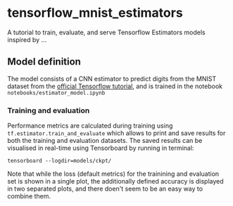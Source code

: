 # tensorflow_mnist_estimators
A tutorial to train, evaluate, and serve Tensorflow Estimators models inspired by ...

## Model definition
The model consists of a CNN estimator to predict digits from the MNIST dataset from the [official Tensorflow tutorial](https://www.tensorflow.org/tutorials/estimators/cnn), and is trained in the notebook `notebooks/estimator_model.ipynb`

### Training and evaluation 
Performance metrics are calculated during training using `tf.estimator.train_and_evaluate` which allows to print and save results for both the training and evaluation datasets. The saved results can be visualised in real-time using Tensorboard by running in terminal:
```
tensorboard --logdir=models/ckpt/
```
Note that while the loss (default metrics) for the trainining and evaluation set is shown in a single plot, the additionally defined accuracy is displayed in two separated plots, and there doen't seem to be an easy way to combine them.
